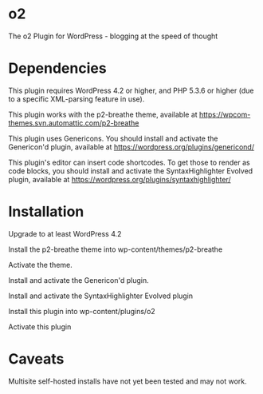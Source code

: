 o2
==

The o2 Plugin for WordPress - blogging at the speed of thought

Dependencies
============

This plugin requires WordPress 4.2 or higher, and PHP 5.3.6 or higher (due to a specific XML-parsing feature in use).

This plugin works with the p2-breathe theme, available at
https://wpcom-themes.svn.automattic.com/p2-breathe

This plugin uses Genericons.  You should install and activate
the Genericon'd plugin, available at
https://wordpress.org/plugins/genericond/

This plugin's editor can insert code shortcodes.  To get
those to render as code blocks, you should install and activate
the SyntaxHighlighter Evolved plugin, available at
https://wordpress.org/plugins/syntaxhighlighter/

Installation
============

Upgrade to at least WordPress 4.2

Install the p2-breathe theme into wp-content/themes/p2-breathe

Activate the theme.

Install and activate the Genericon'd plugin.

Install and activate the SyntaxHighlighter Evolved plugin

Install this plugin into wp-content/plugins/o2

Activate this plugin

Caveats
=======

Multisite self-hosted installs have not yet been tested and may not work.
